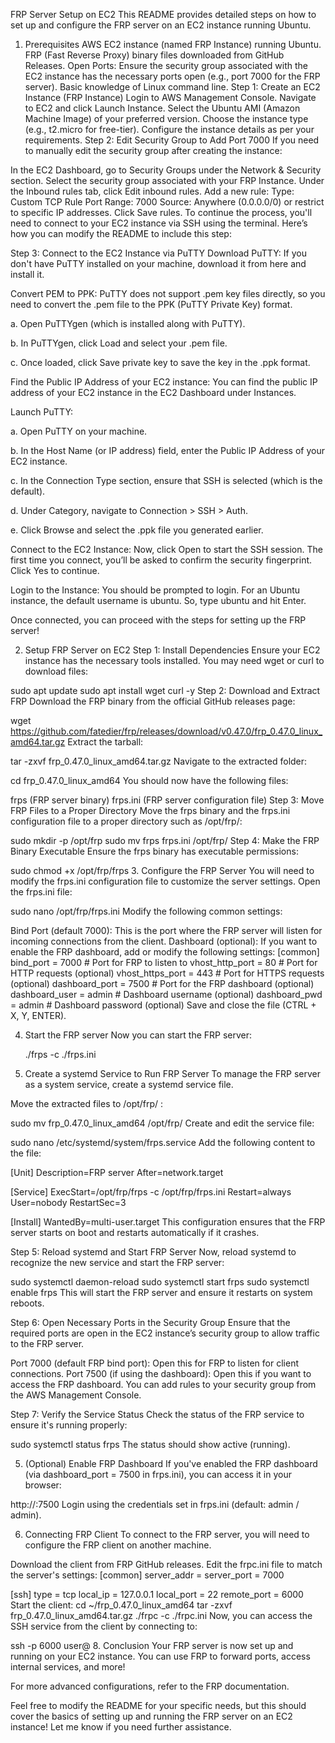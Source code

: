 FRP Server Setup on EC2
This README provides detailed steps on how to set up and configure the FRP server on an EC2 instance running Ubuntu.

1. Prerequisites
AWS EC2 instance (named FRP Instance) running Ubuntu.
FRP (Fast Reverse Proxy) binary files downloaded from GitHub Releases.
Open Ports: Ensure the security group associated with the EC2 instance has the necessary ports open (e.g., port 7000 for the FRP server).
Basic knowledge of Linux command line.
Step 1: Create an EC2 Instance (FRP Instance)
Login to AWS Management Console.
Navigate to EC2 and click Launch Instance.
Select the Ubuntu AMI (Amazon Machine Image) of your preferred version.
Choose the instance type (e.g., t2.micro for free-tier).
Configure the instance details as per your requirements.
Step 2: Edit Security Group to Add Port 7000
If you need to manually edit the security group after creating the instance:

In the EC2 Dashboard, go to Security Groups under the Network & Security section.
Select the security group associated with your FRP Instance.
Under the Inbound rules tab, click Edit inbound rules.
Add a new rule:
Type: Custom TCP Rule
Port Range: 7000
Source: Anywhere (0.0.0.0/0) or restrict to specific IP addresses.
Click Save rules.
To continue the process, you'll need to connect to your EC2 instance via SSH using the terminal. Here’s how you can modify the README to include this step:

Step 3: Connect to the EC2 Instance via PuTTY
Download PuTTY:
If you don't have PuTTY installed on your machine, download it from here and install it.

Convert PEM to PPK: PuTTY does not support .pem key files directly, so you need to convert the .pem file to the PPK (PuTTY Private Key) format.

a. Open PuTTYgen (which is installed along with PuTTY).

b. In PuTTYgen, click Load and select your .pem file.

c. Once loaded, click Save private key to save the key in the .ppk format.

Find the Public IP Address of your EC2 instance:
You can find the public IP address of your EC2 instance in the EC2 Dashboard under Instances.

Launch PuTTY:

a. Open PuTTY on your machine.

b. In the Host Name (or IP address) field, enter the Public IP Address of your EC2 instance.

c. In the Connection Type section, ensure that SSH is selected (which is the default).

d. Under Category, navigate to Connection > SSH > Auth.

e. Click Browse and select the .ppk file you generated earlier.

Connect to the EC2 Instance:
Now, click Open to start the SSH session. The first time you connect, you’ll be asked to confirm the security fingerprint. Click Yes to continue.

Login to the Instance:
You should be prompted to login. For an Ubuntu instance, the default username is ubuntu. So, type ubuntu and hit Enter.

Once connected, you can proceed with the steps for setting up the FRP server!

2. Setup FRP Server on EC2
Step 1: Install Dependencies
Ensure your EC2 instance has the necessary tools installed. You may need wget or curl to download files:

sudo apt update
sudo apt install wget curl -y
Step 2: Download and Extract FRP
Download the FRP binary from the official GitHub releases page:

wget https://github.com/fatedier/frp/releases/download/v0.47.0/frp_0.47.0_linux_amd64.tar.gz
Extract the tarball:

tar -zxvf frp_0.47.0_linux_amd64.tar.gz
Navigate to the extracted folder:

cd frp_0.47.0_linux_amd64
You should now have the following files:

frps (FRP server binary)
frps.ini (FRP server configuration file)
Step 3: Move FRP Files to a Proper Directory
Move the frps binary and the frps.ini configuration file to a proper directory such as /opt/frp/:

sudo mkdir -p /opt/frp
sudo mv frps frps.ini /opt/frp/
Step 4: Make the FRP Binary Executable
Ensure the frps binary has executable permissions:

sudo chmod +x /opt/frp/frps
3. Configure the FRP Server
You will need to modify the frps.ini configuration file to customize the server settings. Open the frps.ini file:

sudo nano /opt/frp/frps.ini
Modify the following common settings:

Bind Port (default 7000): This is the port where the FRP server will listen for incoming connections from the client.
Dashboard (optional): If you want to enable the FRP dashboard, add or modify the following settings:
[common]
bind_port = 7000          # Port for FRP to listen to
vhost_http_port = 80      # Port for HTTP requests (optional)
vhost_https_port = 443    # Port for HTTPS requests (optional)
dashboard_port = 7500     # Port for the FRP dashboard (optional)
dashboard_user = admin    # Dashboard username (optional)
dashboard_pwd = admin     # Dashboard password (optional)
Save and close the file (CTRL + X, Y, ENTER).

4. Start the FRP server
Now you can start the FRP server:

   ./frps -c ./frps.ini
5. Create a systemd Service to Run FRP Server
To manage the FRP server as a system service, create a systemd service file.

Move the extracted files to /opt/frp/ :

sudo mv frp_0.47.0_linux_amd64 /opt/frp/
Create and edit the service file:

sudo nano /etc/systemd/system/frps.service
Add the following content to the file:

[Unit]
Description=FRP server
After=network.target

[Service]
ExecStart=/opt/frp/frps -c /opt/frp/frps.ini
Restart=always
User=nobody
RestartSec=3

[Install]
WantedBy=multi-user.target
This configuration ensures that the FRP server starts on boot and restarts automatically if it crashes.

Step 5: Reload systemd and Start FRP Server
Now, reload systemd to recognize the new service and start the FRP server:

sudo systemctl daemon-reload
sudo systemctl start frps
sudo systemctl enable frps
This will start the FRP server and ensure it restarts on system reboots.

Step 6: Open Necessary Ports in the Security Group
Ensure that the required ports are open in the EC2 instance’s security group to allow traffic to the FRP server.

Port 7000 (default FRP bind port): Open this for FRP to listen for client connections.
Port 7500 (if using the dashboard): Open this if you want to access the FRP dashboard.
You can add rules to your security group from the AWS Management Console.

Step 7: Verify the Service Status
Check the status of the FRP service to ensure it's running properly:

sudo systemctl status frps
The status should show active (running).

5. (Optional) Enable FRP Dashboard
If you've enabled the FRP dashboard (via dashboard_port = 7500 in frps.ini), you can access it in your browser:

http://<your-ec2-public-ip>:7500
Login using the credentials set in frps.ini (default: admin / admin).

6. Connecting FRP Client
To connect to the FRP server, you will need to configure the FRP client on another machine.

Download the client from FRP GitHub releases.
Edit the frpc.ini file to match the server's settings:
[common]
server_addr = <your-ec2-public-ip>
server_port = 7000

[ssh]
type = tcp
local_ip = 127.0.0.1
local_port = 22
remote_port = 6000
Start the client:
cd ~/frp_0.47.0_linux_amd64
tar -zxvf frp_0.47.0_linux_amd64.tar.gz
./frpc -c ./frpc.ini
Now, you can access the SSH service from the client by connecting to:

ssh -p 6000 user@<your-ec2-public-ip>
8. Conclusion
Your FRP server is now set up and running on your EC2 instance. You can use FRP to forward ports, access internal services, and more!

For more advanced configurations, refer to the FRP documentation.

Feel free to modify the README for your specific needs, but this should cover the basics of setting up and running the FRP server on an EC2 instance! Let me know if you need further assistance.
